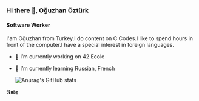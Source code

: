 ### Hi there 👋, Oğuzhan Öztürk
#### Software Worker
I'am Oğuzhan from Turkey.I do content on C Codes.I like to spend hours in front of the computer.I have a special interest in foreign languages.

- 🔭 I’m currently working on 42 Ecole  
- 🌱 I’m currently learning Russian, French

  ![Anurag's GitHub stats](https://github-readme-stats.vercel.app/api?username=SsOguzHansS&show_icons=true&theme=midnight-purple)
  
𝕽𝖚𝖇𝖞

  
  
